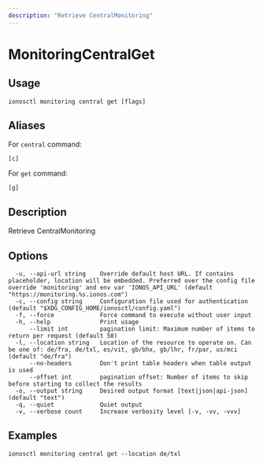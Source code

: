 ```yaml
---
description: "Retrieve CentralMonitoring"
---
```


# MonitoringCentralGet

## Usage

```text
ionosctl monitoring central get [flags]
```

## Aliases

For `central` command:

```text
[c]
```

For `get` command:

```text
[g]
```

## Description

Retrieve CentralMonitoring

## Options

```text
  -u, --api-url string    Override default host URL. If contains placeholder, location will be embedded. Preferred over the config file override 'monitoring' and env var 'IONOS_API_URL' (default "https://monitoring.%s.ionos.com")
  -c, --config string     Configuration file used for authentication (default "$XDG_CONFIG_HOME/ionosctl/config.yaml")
  -f, --force             Force command to execute without user input
  -h, --help              Print usage
      --limit int         pagination limit: Maximum number of items to return per request (default 50)
  -l, --location string   Location of the resource to operate on. Can be one of: de/fra, de/txl, es/vit, gb/bhx, gb/lhr, fr/par, us/mci (default "de/fra")
      --no-headers        Don't print table headers when table output is used
      --offset int        pagination offset: Number of items to skip before starting to collect the results
  -o, --output string     Desired output format [text|json|api-json] (default "text")
  -q, --quiet             Quiet output
  -v, --verbose count     Increase verbosity level [-v, -vv, -vvv]
```

## Examples

```text
ionosctl monitoring central get --location de/txl
```

